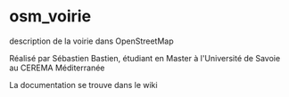 # osm_voirie
description de la voirie dans OpenStreetMap

Réalisé par Sébastien Bastien, étudiant en Master à l'Université de Savoie
au CEREMA Méditerranée

La documentation se trouve dans le wiki
